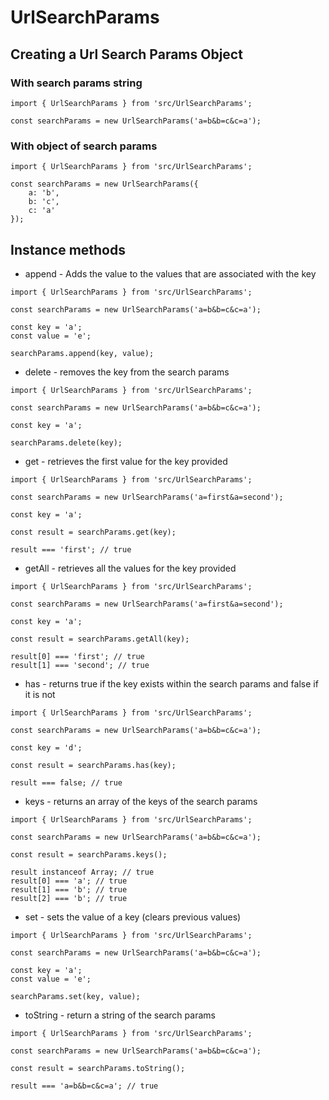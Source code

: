 # UrlSearchParams

## Creating a Url Search Params Object

### With search params string

```
import { UrlSearchParams } from 'src/UrlSearchParams';

const searchParams = new UrlSearchParams('a=b&b=c&c=a');
```

### With object of search params

```
import { UrlSearchParams } from 'src/UrlSearchParams';

const searchParams = new UrlSearchParams({
	a: 'b',
	b: 'c',
	c: 'a'
});
```

## Instance methods

* append - Adds the value to the values that are associated with the key

```
import { UrlSearchParams } from 'src/UrlSearchParams';

const searchParams = new UrlSearchParams('a=b&b=c&c=a');

const key = 'a';
const value = 'e';

searchParams.append(key, value);
```

* delete - removes the key from the search params

```
import { UrlSearchParams } from 'src/UrlSearchParams';

const searchParams = new UrlSearchParams('a=b&b=c&c=a');

const key = 'a';

searchParams.delete(key);
```

* get - retrieves the first value for the key provided

```
import { UrlSearchParams } from 'src/UrlSearchParams';

const searchParams = new UrlSearchParams('a=first&a=second');

const key = 'a';

const result = searchParams.get(key);

result === 'first'; // true
```

* getAll - retrieves all the values for the key provided

```
import { UrlSearchParams } from 'src/UrlSearchParams';

const searchParams = new UrlSearchParams('a=first&a=second');

const key = 'a';

const result = searchParams.getAll(key);

result[0] === 'first'; // true
result[1] === 'second'; // true
```

* has - returns true if the key exists within the search params and false if it is not

```
import { UrlSearchParams } from 'src/UrlSearchParams';

const searchParams = new UrlSearchParams('a=b&b=c&c=a');

const key = 'd';

const result = searchParams.has(key);

result === false; // true
```

* keys - returns an array of the keys of the search params

```
import { UrlSearchParams } from 'src/UrlSearchParams';

const searchParams = new UrlSearchParams('a=b&b=c&c=a');

const result = searchParams.keys();

result instanceof Array; // true
result[0] === 'a'; // true
result[1] === 'b'; // true
result[2] === 'b'; // true
```

* set - sets the value of a key (clears previous values)

```
import { UrlSearchParams } from 'src/UrlSearchParams';

const searchParams = new UrlSearchParams('a=b&b=c&c=a');

const key = 'a';
const value = 'e';

searchParams.set(key, value);
```

* toString - return a string of the search params

```
import { UrlSearchParams } from 'src/UrlSearchParams';

const searchParams = new UrlSearchParams('a=b&b=c&c=a');

const result = searchParams.toString();

result === 'a=b&b=c&c=a'; // true
```
